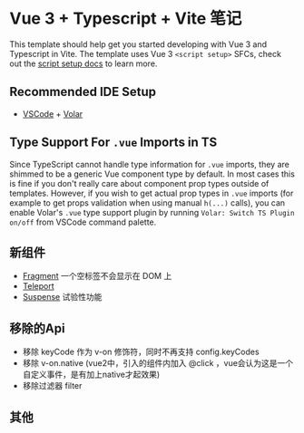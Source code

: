# Vue 3 + Typescript + Vite 笔记

This template should help get you started developing with Vue 3 and Typescript in Vite. The template uses Vue 3 `<script setup>` SFCs, check out the [script setup docs](https://v3.vuejs.org/api/sfc-script-setup.html#sfc-script-setup) to learn more.

## Recommended IDE Setup

- [VSCode](https://code.visualstudio.com/) + [Volar](https://marketplace.visualstudio.com/items?itemName=johnsoncodehk.volar)

## Type Support For `.vue` Imports in TS

Since TypeScript cannot handle type information for `.vue` imports, they are shimmed to be a generic Vue component type by default. In most cases this is fine if you don't really care about component prop types outside of templates. However, if you wish to get actual prop types in `.vue` imports (for example to get props validation when using manual `h(...)` calls), you can enable Volar's `.vue` type support plugin by running `Volar: Switch TS Plugin on/off` from VSCode command palette.

## 新组件

- [Fragment](https://cn.vuejs.org/guide/extras/rendering-mechanism.html#patch-flags) 一个空标签不会显示在 DOM 上
- [Teleport](https://cn.vuejs.org/guide/built-ins/teleport.html#teleport)
- [Suspense](https://cn.vuejs.org/guide/built-ins/suspense.html) 试验性功能

## 移除的Api

- 移除 keyCode 作为 v-on 修饰符，同时不再支持 config.keyCodes
- 移除 v-on.native (vue2中，引入的组件内加入 @click ，vue会认为这是一个自定义事件，是有加上native才起效果)
- 移除过滤器 filter

## 其他
